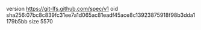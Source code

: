 version https://git-lfs.github.com/spec/v1
oid sha256:07bc8c839fc31ee7a1d065ac81eadf45ace8c13923875918f98b3dda1179b5bb
size 5570
